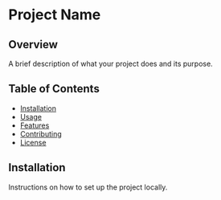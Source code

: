 # Project Name

## Overview
A brief description of what your project does and its purpose.

## Table of Contents
- [Installation](#installation)
- [Usage](#usage)
- [Features](#features)
- [Contributing](#contributing)
- [License](#license)

## Installation
Instructions on how to set up the project locally.  

    